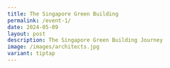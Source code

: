 ```yaml
---
title: The Singapore Green Building
permalink: /event-1/
date: 2024-05-09
layout: post
description: The Singapore Green Building Journey
image: /images/architects.jpg
variant: tiptap
---
```

